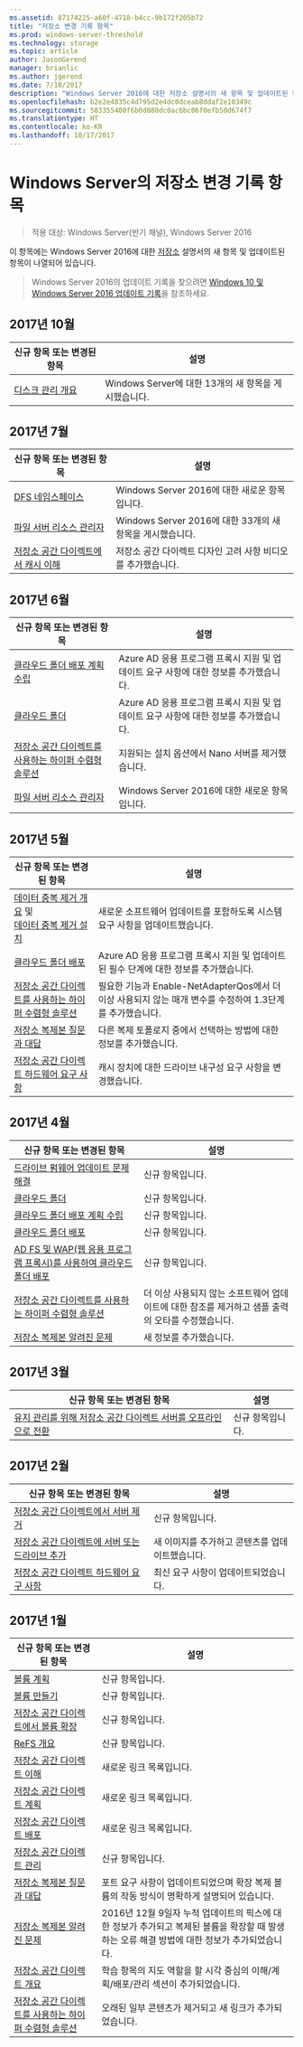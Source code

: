 ```yaml
---
ms.assetid: 87174225-a60f-4718-b4cc-9b172f205b72
title: "저장소 변경 기록 항목"
ms.prod: windows-server-threshold
ms.technology: storage
ms.topic: article
author: JasonGerend
manager: brianlic
ms.author: jgerend
ms.date: 7/18/2017
description: "Windows Server 2016에 대한 저장소 설명서의 새 항목 및 업데이트된 항목"
ms.openlocfilehash: b2e2e4835c4d795d2e4dc0dceab8ddaf2e10349c
ms.sourcegitcommit: 583355400f6b0d880dc0ac6bc06f0efb50d674f7
ms.translationtype: HT
ms.contentlocale: ko-KR
ms.lasthandoff: 10/17/2017
---
```

# <a name="change-history-for-storage-topics-in-windows-server"></a>Windows Server의 저장소 변경 기록 항목

> 적용 대상: Windows Server(반기 채널), Windows Server 2016

이 항목에는 Windows Server 2016에 대한 [저장소](storage.md) 설명서의 새 항목 및 업데이트된 항목이 나열되어 있습니다.

> Windows Server 2016의 업데이트 기록을 찾으려면 [Windows 10 및 Windows Server 2016 업데이트 기록](https://support.microsoft.com/help/4000825/windows-10-and-windows-server-2016-update-history)을 참조하세요.

## <a name="october-2017"></a>2017년 10월
|신규 항목 또는 변경된 항목|설명|
|---|---|
|[디스크 관리 개요](disk-management/overview-of-disk-management.md)| Windows Server에 대한 13개의 새 항목을 게시했습니다.|

## <a name="july-2017"></a>2017년 7월
|신규 항목 또는 변경된 항목|설명|
|---|---|
|[DFS 네임스페이스](dfs-namespaces/dfs-overview.md)|Windows Server 2016에 대한 새로운 항목입니다.|
|[파일 서버 리소스 관리자](fsrm/fsrm-overview.md)|Windows Server 2016에 대한 33개의 새 항목을 게시했습니다.|
|[저장소 공간 다이렉트에서 캐시 이해](storage-spaces/understand-the-cache.md)|저장소 공간 다이렉트 디자인 고려 사항 비디오를 추가했습니다.|

## <a name="june-2017"></a>2017년 6월

|신규 항목 또는 변경된 항목|설명|
|---|---|
|[클라우드 폴더 배포 계획 수립](work-folders/plan-work-folders.md)|Azure AD 응용 프로그램 프록시 지원 및 업데이트 요구 사항에 대한 정보를 추가했습니다.|
|[클라우드 폴더](work-folders/work-folders-overview.md)|Azure AD 응용 프로그램 프록시 지원 및 업데이트 요구 사항에 대한 정보를 추가했습니다.|
|[저장소 공간 다이렉트를 사용하는 하이퍼 수렴형 솔루션](storage-spaces/hyper-converged-solution-using-storage-spaces-direct.md)|지원되는 설치 옵션에서 Nano 서버를 제거했습니다.|
|[파일 서버 리소스 관리자](fsrm/fsrm-overview.md)|Windows Server 2016에 대한 새로운 항목입니다.|

## <a name="may-2017"></a>2017년 5월

|신규 항목 또는 변경된 항목|설명|
|---|---|
|[데이터 중복 제거 개요](data-deduplication/overview.md) 및 <br>[데이터 중복 제거 설치](data-deduplication/install-enable.md)|새로운 소프트웨어 업데이트를 포함하도록 시스템 요구 사항을 업데이트했습니다. |
|[클라우드 폴더 배포](work-folders/deploy-work-folders.md)|Azure AD 응용 프로그램 프록시 지원 및 업데이트된 필수 단계에 대한 정보를 추가했습니다.|
|[저장소 공간 다이렉트를 사용하는 하이퍼 수렴형 솔루션](storage-spaces/hyper-converged-solution-using-storage-spaces-direct.md)|필요한 기능과 Enable-NetAdapterQos에서 더 이상 사용되지 않는 매개 변수를 수정하여 1.3단계를 추가했습니다.||[저장소 복제본 개요](storage-replica/storage-replica-overview.md)(및 기타 저장소 복제본 항목)|저장소 복제본 로그를 위한 빠른, 단독 저장소 사용을 위한 권장 사항을 추가했습니다.|
|[저장소 복제본 질문과 대답](storage-replica/storage-replica-frequently-asked-questions.md)|다른 복제 토폴로지 중에서 선택하는 방법에 대한 정보를 추가했습니다.|
|[저장소 공간 다이렉트 하드웨어 요구 사항](storage-spaces/storage-spaces-direct-hardware-requirements.md)|캐시 장치에 대한 드라이브 내구성 요구 사항을 변경했습니다.|


## <a name="april-2017"></a>2017년 4월

|신규 항목 또는 변경된 항목|설명|
|---|---|
|[드라이브 펌웨어 업데이트 문제 해결](troubleshoot-firmware-update.md)|신규 항목입니다.|
|[클라우드 폴더](work-folders/work-folders-overview.md)|신규 항목입니다.|
|[클라우드 폴더 배포 계획 수립](work-folders/plan-work-folders.md)|신규 항목입니다.|
|[클라우드 폴더 배포](work-folders/deploy-work-folders.md)|신규 항목입니다.|
|[AD FS 및 WAP(웹 응용 프로그램 프록시)를 사용하여 클라우드 폴더 배포](work-folders/deploy-work-folders-adfs-overview.md)|신규 항목입니다.|
|[저장소 공간 다이렉트를 사용하는 하이퍼 수렴형 솔루션](storage-spaces/hyper-converged-solution-using-storage-spaces-direct.md)|더 이상 사용되지 않는 소프트웨어 업데이트에 대한 참조를 제거하고 샘플 출력의 오타를 수정했습니다.|
|[저장소 복제본 알려진 문제](storage-replica/storage-replica-known-issues.md)|새 정보를 추가했습니다.|

## <a name="march-2017"></a>2017년 3월

|신규 항목 또는 변경된 항목|설명|
|---|---|
|[유지 관리를 위해 저장소 공간 다이렉트 서버를 오프라인으로 전환](storage-spaces/maintain-servers.md)|신규 항목입니다.|

## <a name="february-2017"></a>2017년 2월

|신규 항목 또는 변경된 항목|설명|
|---|---|
|[저장소 공간 다이렉트에서 서버 제거](storage-spaces/remove-servers.md)|신규 항목입니다.|
|[저장소 공간 다이렉트에 서버 또는 드라이브 추가](storage-spaces/add-nodes.md)|새 이미지를 추가하고 콘텐츠를 업데이트했습니다.|
|[저장소 공간 다이렉트 하드웨어 요구 사항](storage-spaces/storage-spaces-direct-hardware-requirements.md)|최신 요구 사항이 업데이트되었습니다.|

## <a name="january-2017"></a>2017년 1월

|신규 항목 또는 변경된 항목|설명|
|---|---|
|[볼륨 계획](storage-spaces/plan-volumes.md)|신규 항목입니다.|
|[볼륨 만들기](storage-spaces/create-volumes.md)|신규 항목입니다.|
|[저장소 공간 다이렉트에서 볼륨 확장](storage-spaces/resize-volumes.md)|신규 항목입니다.|
|[ReFS 개요](refs/refs-overview.md)|신규 항목입니다.|
|[저장소 공간 다이렉트 이해](storage-spaces/understand-storage-spaces-direct.md)|새로운 링크 목록입니다.|
|[저장소 공간 다이렉트 계획](storage-spaces/plan-storage-spaces-direct.md)|새로운 링크 목록입니다.|
|[저장소 공간 다이렉트 배포](storage-spaces/deploy-storage-spaces-direct.md)|새로운 링크 목록입니다.|
|[저장소 공간 다이렉트 관리](storage-spaces/manage-storage-spaces-direct.md)|신규 항목입니다.|
|[저장소 복제본 질문과 대답](storage-replica/storage-replica-frequently-asked-questions.md)|포트 요구 사항이 업데이트되었으며 확장 복제 볼륨의 작동 방식이 명확하게 설명되어 있습니다.|
|[저장소 복제본 알려진 문제](storage-replica/storage-replica-known-issues.md)|2016년 12월 9일자 누적 업데이트의 픽스에 대한 정보가 추가되고 복제된 볼륨을 확장할 때 발생하는 오류 해결 방법에 대한 정보가 추가되었습니다.|
|[저장소 공간 다이렉트 개요](storage-spaces/storage-spaces-direct-overview.md)|학습 항목의 지도 역할을 할 시각 중심의 이해/계획/배포/관리 섹션이 추가되었습니다.|
|[저장소 공간 다이렉트를 사용하는 하이퍼 수렴형 솔루션](storage-spaces/hyper-converged-solution-using-storage-spaces-direct.md)|오래된 일부 콘텐츠가 제거되고 새 링크가 추가되었습니다.|
